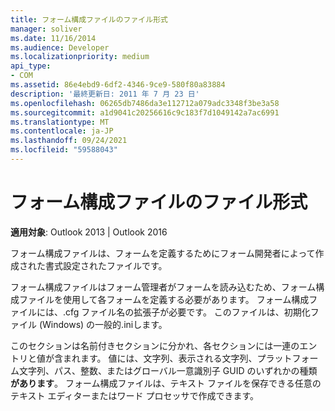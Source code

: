 ```yaml
---
title: フォーム構成ファイルのファイル形式
manager: soliver
ms.date: 11/16/2014
ms.audience: Developer
ms.localizationpriority: medium
api_type:
- COM
ms.assetid: 86e4ebd9-6df2-4346-9ce9-580f80a83884
description: '最終更新日: 2011 年 7 月 23 日'
ms.openlocfilehash: 06265db7486da3e112712a079adc3348f3be3a58
ms.sourcegitcommit: a1d9041c20256616c9c183f7d1049142a7ac6991
ms.translationtype: MT
ms.contentlocale: ja-JP
ms.lasthandoff: 09/24/2021
ms.locfileid: "59588043"
---
```

# <a name="file-format-of-form-configuration-files"></a>フォーム構成ファイルのファイル形式

**適用対象**: Outlook 2013 | Outlook 2016 
  
フォーム構成ファイルは、フォームを定義するためにフォーム開発者によって作成された書式設定されたファイルです。
  
フォーム構成ファイルはフォーム管理者がフォームを読み込むため、フォーム構成ファイルを使用して各フォームを定義する必要があります。 フォーム構成ファイルには、.cfg ファイル名の拡張子が必要です。 このファイルは、初期化ファイル (Windows) の一般的.iniします。 

このセクションは名前付きセクションに分かれ、各セクションには一連のエントリと値が含まれます。 値には、文字列、表示される文字列、プラットフォーム文字列、パス、整数、またはグローバル一意識別子 GUID のいずれかの種類 **があります**。 フォーム構成ファイルは、テキスト ファイルを保存できる任意のテキスト エディターまたはワード プロセッサで作成できます。
  

